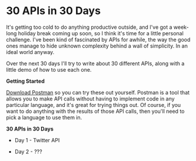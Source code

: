 # 30 APIs in 30 Days

It's getting too cold to do anything productive outside, and I've got a week-long holiday break coming up soon,
so I think it's time for a little personal challenge.
I've been kind of fascinated by APIs for awhile, the way the good ones manage to hide unknown complexity behind a wall of simplicity.
In an ideal world anyway.

Over the next 30 days I'll try to write about 30 different APIs, along with a little demo of how to use each one.

**Getting Started**

[Download Postman](https://www.getpostman.com/) so you can try these out yourself. Postman is a tool that allows you to make API calls without having to implement code in any particular language, and it's great for trying things out. Of course, if you want to do anything with the results of those API calls, then you'll need to pick a language to use them in.

**30 APIs in 30 Days**

- Day 1 - Twitter API

- Day 2 - ???
